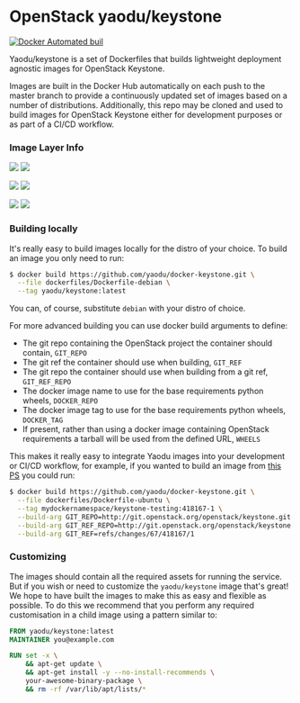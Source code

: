 # OpenStack yaodu/keystone
[![Docker Automated buil](https://img.shields.io/docker/automated/yaodu/keystone.svg)](https://hub.docker.com/r/yaodu/keystone/)

Yaodu/keystone is a set of Dockerfiles that builds lightweight deployment agnostic images for OpenStack Keystone.

Images are built in the Docker Hub automatically on each push to the master branch to provide a continuously updated set of images based on a number of distributions. Additionally, this repo may be cloned and used to build images for OpenStack Keystone either for development purposes or as part of a CI/CD workflow.

### Image Layer Info
[![](https://images.microbadger.com/badges/version/yaodu/keystone:latest.svg)](https://microbadger.com/images/yaodu/keystone:latest "yaodu/keystone:latest") [![](https://images.microbadger.com/badges/image/yaodu/keystone:latest.svg)](https://microbadger.com/images/yaodu/keystone:latest "yaodu/keystone:latest")

[![](https://images.microbadger.com/badges/version/yaodu/keystone:ubuntu.svg)](https://microbadger.com/images/yaodu/keystone:ubuntu "yaodu/keystone:ubuntu") [![](https://images.microbadger.com/badges/image/yaodu/keystone:ubuntu.svg)](https://microbadger.com/images/yaodu/keystone:ubuntu "yaodu/keystone:ubuntu")

[![](https://images.microbadger.com/badges/version/yaodu/keystone:centos.svg)](https://microbadger.com/images/yaodu/keystone:centos "yaodu/keystone:centos") [![](https://images.microbadger.com/badges/image/yaodu/keystone:centos.svg)](https://microbadger.com/images/yaodu/keystone:centos "yaodu/keystone:centos")

### Building locally
It's really easy to build images locally for the distro of your choice. To build an image you only need to run:
``` bash
$ docker build https://github.com/yaodu/docker-keystone.git \
  --file dockerfiles/Dockerfile-debian \
  --tag yaodu/keystone:latest
```
You can, of course, substitute `debian` with your distro of choice.

For more advanced building you can use docker build arguments to define:
  * The git repo containing the OpenStack project the container should contain, `GIT_REPO`
  * The git ref the container should use when building, `GIT_REF`
  * The git repo the container should use when building from a git ref, `GIT_REF_REPO`
  * The docker image name to use for the base requirements python wheels, `DOCKER_REPO`
  * The docker image tag to use for the base requirements python wheels, `DOCKER_TAG`
  * If present, rather than using a docker image containing OpenStack requirements a tarball will be used from the defined URL, `WHEELS`

This makes it really easy to integrate Yaodu images into your development or CI/CD workflow, for example, if you wanted to build an image from [this PS](https://review.openstack.org/#/c/418167/) you could run:
``` bash
$ docker build https://github.com/yaodu/docker-keystone.git \
  --file dockerfiles/Dockerfile-ubuntu \
  --tag mydockernamespace/keystone-testing:418167-1 \
  --build-arg GIT_REPO=http://git.openstack.org/openstack/keystone.git \
  --build-arg GIT_REF_REPO=http://git.openstack.org/openstack/keystone.git \
  --build-arg GIT_REF=refs/changes/67/418167/1
```


### Customizing
The images should contain all the required assets for running the service. But if you wish or need to customize the `yaodu/keystone` image that's great! We hope to have built the images to make this as easy and flexible as possible. To do this we recommend that you perform any required customisation in a child image using a pattern similar to:

``` Dockerfile
FROM yaodu/keystone:latest
MAINTAINER you@example.com

RUN set -x \
    && apt-get update \
    && apt-get install -y --no-install-recommends \
    your-awesome-binary-package \
    && rm -rf /var/lib/apt/lists/*
```
